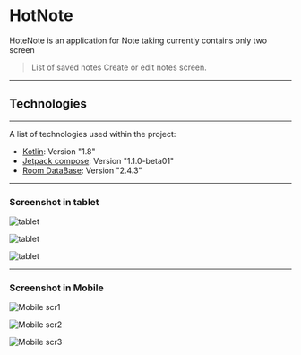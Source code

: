# HotNote

HoteNote is an application for Note taking currently contains only two screen 
> List of saved notes
> Create or edit notes screen.
***

## Technologies
***
A list of technologies used within the project:
* [Kotlin](https://kotlinlang.org/): Version "1.8"
* [Jetpack compose](https://developer.android.com/jetpack/compose): Version "1.1.0-beta01"
* [Room DataBase](https://developer.android.com/training/data-storage/room): Version "2.4.3"

***

### Screenshot in tablet 
![tablet](https://github.com/Aaarke/HotNote/blob/main/hot_note_scr_1.png)

![tablet](https://github.com/Aaarke/HotNote/blob/main/hotenote_sc2.png)

![tablet](https://github.com/Aaarke/HotNote/blob/main/hotnote_scr_3.png)

***
### Screenshot in Mobile
![Mobile scr1](https://github.com/Aaarke/HotNote/blob/main/Screenshot_1664708111.png)

![Mobile scr2](https://github.com/Aaarke/HotNote/blob/main/Screenshot_1664708135.png)

![Mobile scr3](https://github.com/Aaarke/HotNote/blob/main/Screenshot_1664708147.png)


 


